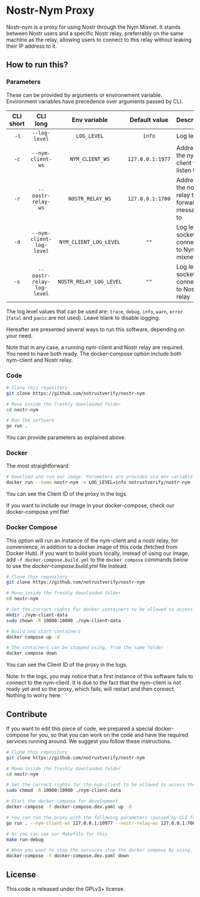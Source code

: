 
# Nostr-Nym Proxy

Nostr-nym is a proxy for using Nostr through the Nym Mixnet. It stands between Nostr users and a specific Nostr relay, preferrably on the same machine as the relay, allowing users to connect to this relay without leaking their IP address to it.

## How to run this?

### Parameters

These can be provided by arguments or environement variable. Environment variables have precedence over arguments passed by CLI.

| CLI short | CLI long | Env variable | Default value | Description |
|:-----:|:-----:|:-----:|:-----:|-----|
| `-l` | `--log-level` | `LOG_LEVEL` | `info` | Log level |
| `-c` | `--nym-client-ws` | `NYM_CLIENT_WS` | `127.0.0.1:1977` | Address of the nym-client to listen to |
| `-r` | `--nostr-relay-ws` | `NOSTR_RELAY_WS` | `127.0.0.1:1700` | Address of the nostr relay to forward messages to |
| `-d` | `--nym-client-log-level` | `NYM_CLIENT_LOG_LEVEL` | `""` | Log level of socket connection to Nym mixnet |
| `-s` | `--nostr-relay-log-level` | `NOSTR_RELAY_LOG_LEVEL` | `""` | Log level of socket connection to Nostr relay |

The log level values that can be used are: `trace`, `debug`, `info`, `warn`, `error` (`fatal` and `panic` are not used). Leave blank to disable logging.

Hereafter are presented several ways to run this software, depending on your need.

Note that in any case, a running nym-client and Nostr relay are required. You need to have both ready. The docker-compose option include both nym-client and Nostr relay. 

### Code

```bash
# Clone this repository
git clone https://github.com/notrustverify/nostr-nym

# Move inside the freshly downloaded folder
cd nostr-nym

# Run the software
go run .
```
You can provide parameters as explained above.

### Docker
The most straightforward
```bash
# Download and run our image. Parameters are provided via env variable (using -e in docker invocation)
docker run --name nostr-nym -e LOG_LEVEL=info notrustverify/nostr-nym
```

You can see the Client ID of the proxy in the logs.

If you want to include our image in your docker-compose, check our docker-compose.yml file!

### Docker Compose

This option will run an instance of the nym-client and a nostr relay, for convenience, in addition to a docker image of this code (fetched from Docker Hub). If you want to build yours locally, instead of using our image, add `-f docker-compose.build.yml` to the `docker compose` commands below to use the _docker-compose.build.yml_ file instead.

```bash
# Clone this repository
git clone https://github.com/notrustverify/nostr-nym

# Move inside the freshly downloaded folder
cd nostr-nym

# Set the correct rights for docker containers to be allowed to access their volumes
mkdir ./nym-client-data
sudo chown -R 10000:10000 ./nym-client-data

# Build and start containers
docker compose up -d

# The containers can be stopped using, from the same folder
docker compose down
```

You can see the Client ID of the proxy in the logs.

Note: In the logs, you may notice that a first instance of this software fails to connect to the nym-client. It is due to the fact that the nym-client is not ready yet and so the proxy, which fails, will restart and then connect. Nothing to worry here.

## Contribute

If you want to edit this piece of code, we prepared a special docker-compose for you, so that you can work on the code and have the required services running around. We suggest you follow these instructions.

```bash
# Clone this repository
git clone https://github.com/notrustverify/nostr-nym

# Move inside the freshly downloaded folder
cd nostr-nym

# Set the correct rights for the nym-client to be allowed to access their volume
sudo chmod -R 10000:10000 ./nym-client-data

# Start the docker-compose for development
docker-compose -f docker-compose.dev.yaml up -d

# You can run the proxy with the following parameters (passed by CLI for example)
go run . --nym-client-ws 127.0.0.1:10977 --nostr-relay-ws 127.0.0.1:7000 --log-level debug

# Or you can use our Makefile for this
make run-debug

# When you want to stop the services stop the docker compose by using, from the same folder
docker-compose -f docker-compose.dev.yaml down
```

## License

This code is released under the GPLv3+ license.
